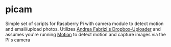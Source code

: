 picam
=====

Simple set of scripts for Raspberry Pi with camera module to detect motion and email/upload photos.
Utilizes [Andrea Fabrizi's Dropbox-Uploader](https://github.com/andreafabrizi/Dropbox-Uploader) and assumes you're running [Motion](http://www.lavrsen.dk/foswiki/bin/view/Motion/WebHome) to detect motion and capture images via the Pi's camera
